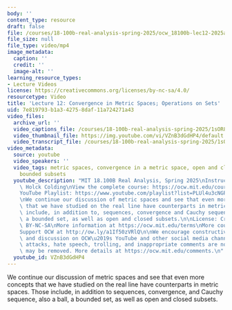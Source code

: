 ```yaml
---
body: ''
content_type: resource
draft: false
file: /courses/18-100b-real-analysis-spring-2025/ocw_18100b-lec12-2025apr01_360p_16_9.mp4
file_size: null
file_type: video/mp4
image_metadata:
  caption: ''
  credit: ''
  image-alt: ''
learning_resource_types:
- Lecture Videos
license: https://creativecommons.org/licenses/by-nc-sa/4.0/
resourcetype: Video
title: 'Lecture 12: Convergence in Metric Spaces; Operations on Sets'
uid: 7e819793-b1a3-4275-8daf-11a724271a43
video_files:
  archive_url: ''
  video_captions_file: /courses/18-100b-real-analysis-spring-2025/1sOR8P69mF8XHFRESvGq9KRSixcT0ESGh_transcript.webvtt
  video_thumbnail_file: https://img.youtube.com/vi/VZnB3dGdHP4/default.jpg
  video_transcript_file: /courses/18-100b-real-analysis-spring-2025/1sOR8P69mF8XHFRESvGq9KRSixcT0ESGh_transcript.pdf
video_metadata:
  source: youtube
  video_speakers: ''
  video_tags: metric spaces, convergence in a metric space, open and closed subsets,
    bounded subsets
  youtube_description: "MIT 18.100B Real Analysis, Spring 2025\nInstructor: Tobias\
    \ Holck Colding\nView the complete course: https://ocw.mit.edu/courses/18-100b-real-analysis-spring-2025/\n\
    YouTube Playlist: https://www.youtube.com/playlist?list=PLUl4u3cNGP62Ie7F_tTAhhXoX5_Cl8meG\n\
    \nWe continue our discussion of metric spaces and see that even more concepts\
    \ that we have studied on the real line have counterparts in metric spaces. Those\
    \ include, in addition to, sequences, convergence and Cauchy sequence also a ball,\
    \ a bounded set, as well as open and closed subsets.\n\nLicense: Creative Commons\
    \ BY-NC-SA\nMore information at https://ocw.mit.edu/terms\nMore courses at https://ocw.mit.edu\n\
    Support OCW at http://ow.ly/a1If50zVRlQ\n\nWe encourage constructive comments\
    \ and discussion on OCW\u2019s YouTube and other social media channels. Personal\
    \ attacks, hate speech, trolling, and inappropriate comments are not allowed and\
    \ may be removed. More details at https://ocw.mit.edu/comments.\n"
  youtube_id: VZnB3dGdHP4
---
```

We continue our discussion of metric spaces and see that even more concepts that we have studied on the real line have counterparts in metric spaces. Those include, in addition to sequences, convergence, and Cauchy sequence, also a ball, a bounded set, as well as open and closed subsets.